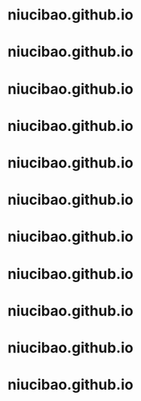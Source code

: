 # niucibao.github.io
# niucibao.github.io
# niucibao.github.io
# niucibao.github.io
# niucibao.github.io
# niucibao.github.io
# niucibao.github.io
# niucibao.github.io
# niucibao.github.io
# niucibao.github.io
# niucibao.github.io
